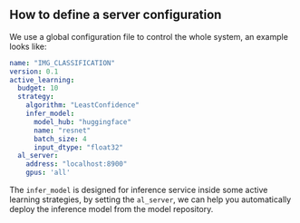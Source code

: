 ## How to define a server configuration 

We use a global configuration file to control the whole system, an example looks like:

```yaml
name: "IMG_CLASSIFICATION"
version: 0.1
active_learning:
  budget: 10
  strategy:
    algorithm: "LeastConfidence"
    infer_model:
      model_hub: "huggingface"
      name: "resnet"
      batch_size: 4
      input_dtype: "float32"
  al_server:
    address: "localhost:8900"
    gpus: 'all'
```

The `infer_model` is designed for inference service inside some active learning strategies, by setting the `al_server`,
we can help you automatically deploy the inference model from the model repository.